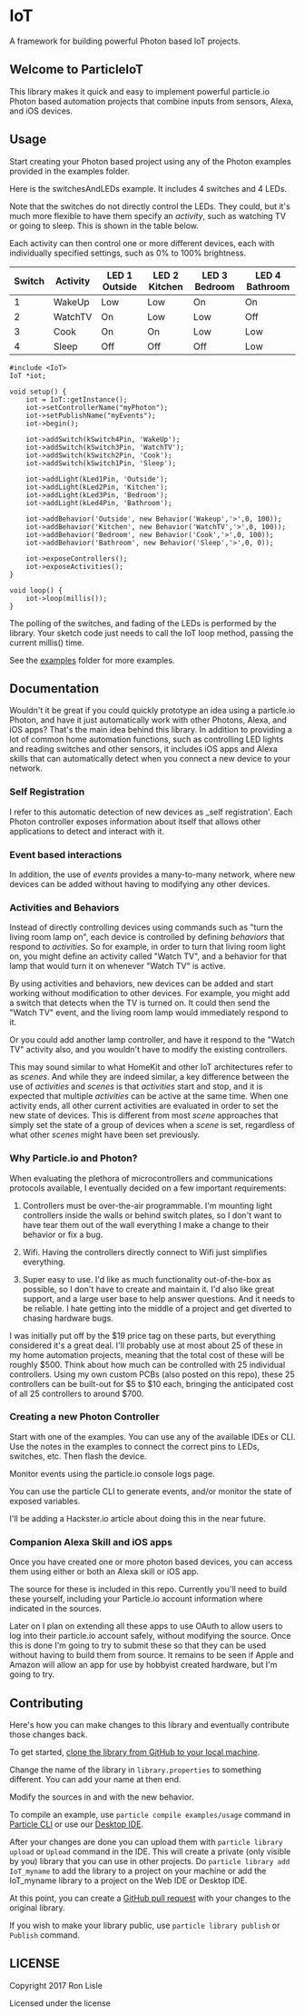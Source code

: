 # IoT

A framework for building powerful Photon based IoT projects.

## Welcome to ParticleIoT

This library makes it quick and easy to implement powerful particle.io Photon
based automation projects that combine inputs from sensors, Alexa, and iOS devices.

## Usage

Start creating your Photon based project using any of the Photon examples provided
in the examples folder.

Here is the switchesAndLEDs example. It includes 4 switches and 4 LEDs.

Note that the switches do not directly control the LEDs. They could, but
it's much more flexible to have them specify an _activity_, such as watching TV
or going to sleep.  This is shown in the table below.

Each activity can then control one or more different devices, 
each with individually specified settings, such as 0% to 100% brightness.
 

| Switch | Activity | LED 1 Outside | LED 2 Kitchen | LED 3 Bedroom | LED 4 Bathroom |
| ------ | -------- | ------------- | ------------- | ------------- | -------------- |
|   1    | WakeUp   | Low           |  Low          |  On           | On             |
|   2    | WatchTV  | On            |  Low          |  Low          | Off            |
|   3    | Cook     | On            |  On           |  Low          | Low            |
|   4    | Sleep    | Off           |  Off          |  Off          | Low            |

 
```
#include <IoT>
IoT *iot;

void setup() {
    iot = IoT::getInstance();
    iot->setControllerName("myPhoton");
    iot->setPublishName("myEvents");
    iot->begin();
    
    iot->addSwitch(kSwitch4Pin, 'WakeUp');
    iot->addSwitch(kSwitch3Pin, 'WatchTV');
    iot->addSwitch(kSwitch2Pin, 'Cook');
    iot->addSwitch(kSwitch1Pin, 'Sleep');
    
    iot->addLight(kLed1Pin, 'Outside');
    iot->addLight(kLed2Pin, 'Kitchen');
    iot->addLight(kLed3Pin, 'Bedroom');
    iot->addLight(kLed4Pin, 'Bathroom');

    iot->addBehavior('Outside', new Behavior('Wakeup','>',0, 100));
    iot->addBehavior('Kitchen', new Behavior('WatchTV','>',0, 100));
    iot->addBehavior('Bedroom', new Behavior('Cook','>',0, 100));
    iot->addBehavior('Bathroom', new Behavior('Sleep','>',0, 0));

    iot->exposeControllers();
    iot->exposeActivities();
}

void loop() {
    iot->loop(millis());
}
```

The polling of the switches, and fading of the LEDs is performed by the library.
Your sketch code just needs to call the IoT loop method, passing the current millis()
time.

See the [examples](examples) folder for more examples.

## Documentation

Wouldn't it be great if you could quickly prototype an idea using a particle.io
Photon, and have it just automatically work with other Photons, Alexa, and iOS apps?
That's the main idea behind this library. In addition to providing a lot of common
home automation functions, such as controlling LED lights and reading switches
and other sensors, it includes iOS apps and Alexa skills that can automatically
detect when you connect a new device to your network.

### Self Registration

I refer to this automatic detection of new devices as _self registration'.
Each Photon controller exposes information about itself that allows other
applications to detect and interact with it.

### Event based interactions

In addition, the use of _events_ provides a many-to-many network, where new
devices can be added without having to modifying any other devices.

### Activities and Behaviors

Instead of directly controlling devices using commands such as 
"turn the living room lamp on", each device is controlled by defining
_behaviors_ that respond to _activities_. So for example, in order to turn
that living room light on, you might define an activity called "Watch TV",
and a behavior for that lamp that would turn it on whenever "Watch TV" is
active.

By using activities and behaviors, new devices can be added and start working
without modification to other devices. For example, you might add a switch
that detects when the TV is turned on. It could then send the "Watch TV" event,
and the living room lamp would immediately respond to it.

Or you could add another lamp controller, and have it respond to the "Watch TV" 
activity also, and you wouldn't have to modify the existing controllers. 

This may sound similar to what HomeKit and other IoT architectures refer to
as _scenes_. And while they are indeed similar, a key difference between the
use of _activities_ and _scenes_ is that _activities_ start and stop, and it
is expected that multiple _activities_ can be active at the same time.
When one activity ends, all other current activities are evaluated in order
to set the new state of devices. This is different from most _scene_ approaches
that simply set the state of a group of devices when a _scene_ is set, regardless
of what other _scenes_ might have been set previously.

### Why Particle.io and Photon?

When evaluating the plethora of microcontrollers and communications protocols
available, I eventually decided on a few important requirements:

1. Controllers must be over-the-air programmable. 
   I'm mounting light controllers inside the walls or behind switch plates, 
   so I don't want to have tear them out of the wall everything I make a change
    to their behavior or fix a bug.

2. Wifi.
   Having the controllers directly connect to Wifi just simplifies everything.

3. Super easy to use.
    I'd like as much functionality out-of-the-box as possible, so I don't have
      to create and maintain it. I'd also like great support, and a large user
      base to help answer questions. And it needs to be reliable. I hate getting
      into the middle of a project and get diverted to chasing hardware bugs.
      
I was initially put off by the $19 price tag on these parts, but everything
considered it's a great deal. I'll probably use at most about 25 of these in
my home automation projects, meaning that the total cost of these will be
roughly $500. Think about how much can be controlled with 25 individual
controllers. Using my own custom PCBs (also posted on this repo), these
25 controllers can be built-out for $5 to $10 each, bringing the anticipated
cost of all 25 controllers to around $700.


### Creating a new Photon Controller

Start with one of the examples. You can use any of the available IDEs or CLI.
Use the notes in the examples to connect the correct pins to LEDs, switches, etc.
Then flash the device. 

Monitor events using the particle.io console logs page.

You can use the particle CLI to generate events, and/or monitor the state
of exposed variables.

I'll be adding a Hackster.io article about doing this in the near future.

### Companion Alexa Skill and iOS apps 

Once you have created one or more photon based devices, you can access them
using either or both an Alexa skill or iOS app.

The source for these is included in this repo.
Currently you'll need to build these yourself, including your Particle.io
account information where indicated in the sources.
 
Later on I plan on extending all these apps to use OAuth to allow users to
log into their particle.io account safely, without modifying the source.
Once this is done I'm going to try to submit these so that they can be used
without having to build them from source. It remains to be seen if Apple and
Amazon will allow an app for use by hobbyist created hardware, but I'm going 
to try.

## Contributing

Here's how you can make changes to this library and eventually contribute those changes back.

To get started, [clone the library from GitHub to your local machine](https://help.github.com/articles/cloning-a-repository/).

Change the name of the library in `library.properties` to something different. You can add your name at then end.

Modify the sources in <src> and <examples> with the new behavior.

To compile an example, use `particle compile examples/usage` command in [Particle CLI](https://docs.particle.io/guide/tools-and-features/cli#update-your-device-remotely) or use our [Desktop IDE](https://docs.particle.io/guide/tools-and-features/dev/#compiling-code).

After your changes are done you can upload them with `particle library upload` or `Upload` command in the IDE. This will create a private (only visible by you) library that you can use in other projects. Do `particle library add IoT_myname` to add the library to a project on your machine or add the IoT_myname library to a project on the Web IDE or Desktop IDE.

At this point, you can create a [GitHub pull request](https://help.github.com/articles/about-pull-requests/) with your changes to the original library. 

If you wish to make your library public, use `particle library publish` or `Publish` command.

## LICENSE
Copyright 2017 Ron Lisle

Licensed under the <insert your choice of license here> license
